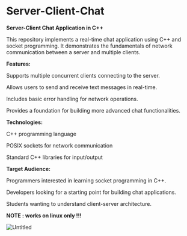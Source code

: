 # Server-Client-Chat

**Server-Client Chat Application in C++**

This repository implements a real-time chat application using C++ and socket programming. It demonstrates the fundamentals of network communication between a server and multiple clients.

**Features:**

Supports multiple concurrent clients connecting to the server.

Allows users to send and receive text messages in real-time.

Includes basic error handling for network operations.

Provides a foundation for building more advanced chat functionalities.

**Technologies:**

C++ programming language

POSIX sockets for network communication

Standard C++ libraries for input/output

**Target Audience:**

Programmers interested in learning socket programming in C++.

Developers looking for a starting point for building chat applications.

Students wanting to understand client-server architecture.

**NOTE : works on linux only !!!**


![Untitled](https://github.com/Ammar-Haggag/Server-Client-Chat/assets/155159317/bae17cfc-577e-49a6-8b90-2f872e25b117)
